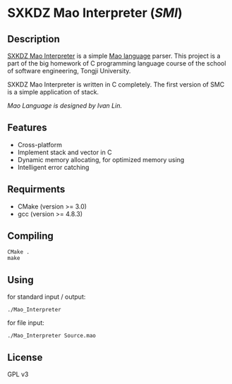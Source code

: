 # SXKDZ Mao Interpreter (*SMI*)
## Description
[SXKDZ Mao Interpreter](https://GitHub.com/SXKDZ/mao_interpreter) is a simple [Mao language](https://GitHub.com/SXKDZ/mao_interpreter/blob/master/Requirement/Requirements.pdf) parser. This project is a part of the big homework of C programming language course of the school of software engineering, Tongji University.

SXKDZ Mao Interpreter is written in C completely. The first version of SMC is a simple application of stack.

*Mao Language is designed by Ivan Lin.*

## Features
* Cross-platform
* Implement stack and vector in C
* Dynamic memory allocating, for optimized memory using
* Intelligent error catching

## Requirments
* CMake (version >= 3.0)
* gcc (version >= 4.8.3)

## Compiling
	CMake .
	make

## Using
for standard input / output:

	./Mao_Interpreter

for file input:

	./Mao_Interpreter Source.mao

## License
GPL v3